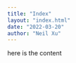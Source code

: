 ```yaml
---
title: "Index"
layout: "index.html"
date: "2022-03-20"
author: "Neil Xu"
---
```


here is the content
